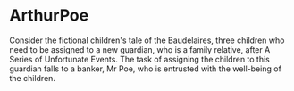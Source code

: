 # ArthurPoe
Consider the fictional children's tale of the Baudelaires, three children who need to be assigned to a new guardian, who is a family relative, after A Series of Unfortunate Events. The task of assigning the children to this guardian falls to a banker, Mr Poe, who is entrusted with the well-being of the children. 

